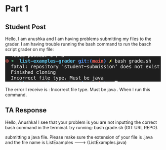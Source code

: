 # Part 1
## Student Post 
Hello, I am anushka and I am having problems submitting my files to the grader. I am having trouble running the bash command to run the basch script grader on my file: 

![StudentError](images/StudentError.png)


The error I receive is : Incorrect file type. Must be java . When I run this command.

## TA Response 
Hello, Anushka! I see that your problem is you are not inputting the correct bash command in the terminal. try running: bash grade.sh (GIT URL REPO). 

submitting a java file. Please make sure the extension of your file is .java and the file name is ListExamples ---> (ListExamples.java)

